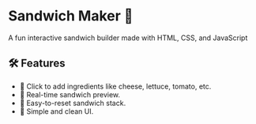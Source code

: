 # Sandwich Maker 🥪

A fun interactive sandwich builder made with HTML, CSS, and JavaScript

## 🛠️ Features

- 🧀 Click to add ingredients like cheese, lettuce, tomato, etc.
- 🍞 Real-time sandwich preview.
- 🔄 Easy-to-reset sandwich stack.
- 🎨 Simple and clean UI.